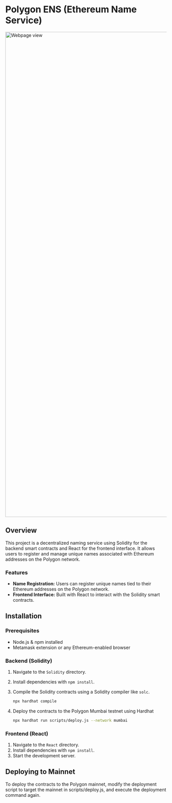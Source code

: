 # Polygon ENS (Ethereum Name Service)
<img width="1512" alt="Webpage view" src="https://github.com/reethuthota/Naming_Service/assets/129527629/86416766-32a2-4716-91bd-0e48d4c87ec9">


## Overview

This project is a decentralized naming service using Solidity for the backend smart contracts and React for the frontend interface. It allows users to register and manage unique names associated with Ethereum addresses on the Polygon network.

### Features

- **Name Registration:** Users can register unique names tied to their Ethereum addresses on the Polygon network.
- **Frontend Interface:** Built with React to interact with the Solidity smart contracts.

## Installation

### Prerequisites

- Node.js & npm installed
- Metamask extension or any Ethereum-enabled browser

### Backend (Solidity)

1. Navigate to the `Solidity` directory.
2. Install dependencies with `npm install`.
3. Compile the Solidity contracts using a Solidity compiler like `solc`.

   ```bash
   npx hardhat compile
4. Deploy the contracts to the Polygon Mumbai testnet using Hardhat
    ```bash
    npx hardhat run scripts/deploy.js --network mumbai
### Frontend (React) 
1. Navigate to the `React` directory.
2. Install dependencies with `npm install`.
3. Start the development server.

## Deploying to Mainnet
To deploy the contracts to the Polygon mainnet, modify the deployment script to target the mainnet in scripts/deploy.js, and execute the deployment command again.
